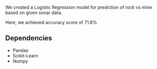 
We created a Logistic Regression model for prediction of rock vs mine based on given sonar data.

Here, we achieved accuracy score of 71.8%

## Dependencies

* Pandas
* Scikit-Learn
* Numpy
